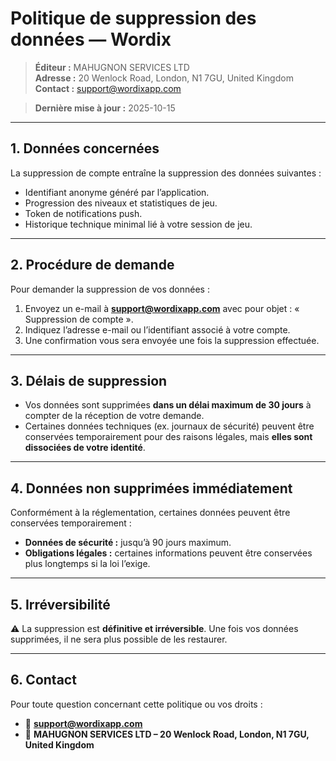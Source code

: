 # Politique de suppression des données — Wordix

> **Éditeur :** MAHUGNON SERVICES LTD  
> **Adresse :** 20 Wenlock Road, London, N1 7GU, United Kingdom  
> **Contact :** support@wordixapp.com

> **Dernière mise à jour :** 2025-10-15  

---

## 1. Données concernées

La suppression de compte entraîne la suppression des données suivantes :
- Identifiant anonyme généré par l’application.
- Progression des niveaux et statistiques de jeu.
- Token de notifications push.
- Historique technique minimal lié à votre session de jeu.

---

## 2. Procédure de demande

Pour demander la suppression de vos données :
1. Envoyez un e-mail à **support@wordixapp.com** avec pour objet : « Suppression de compte ».
2. Indiquez l’adresse e-mail ou l’identifiant associé à votre compte.
3. Une confirmation vous sera envoyée une fois la suppression effectuée.

---

## 3. Délais de suppression

- Vos données sont supprimées **dans un délai maximum de 30 jours** à compter de la réception de votre demande.
- Certaines données techniques (ex. journaux de sécurité) peuvent être conservées temporairement pour des raisons légales, mais **elles sont dissociées de votre identité**.

---

## 4. Données non supprimées immédiatement

Conformément à la réglementation, certaines données peuvent être conservées temporairement :
- **Données de sécurité :** jusqu’à 90 jours maximum.
- **Obligations légales :** certaines informations peuvent être conservées plus longtemps si la loi l’exige.

---

## 5. Irréversibilité

⚠️ La suppression est **définitive et irréversible**. Une fois vos données supprimées, il ne sera plus possible de les restaurer.

---

## 6. Contact

Pour toute question concernant cette politique ou vos droits :
- 📧 **support@wordixapp.com**
- 🏢 **MAHUGNON SERVICES LTD – 20 Wenlock Road, London, N1 7GU, United Kingdom**
